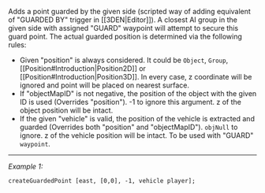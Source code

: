 Adds a point guarded by the given side (scripted way of adding equivalent of "GUARDED BY" trigger in [[3DEN|Editor]]). A closest AI group in the given side with assigned "GUARD" waypoint will attempt to secure this guard point. The actual guarded position is determined via the following rules:
* Given "position" is always considered. It could be `Object`, `Group`, [[Position#Introduction|Position2D]] or [[Position#Introduction|Position3D]]. In every case, z coordinate will be ignored and point will be placed on nearest surface.
* If "objectMapID" is not negative, the position of the object with the given ID is used (Overrides "position"). -1 to ignore this argument. z of the object position will be intact.
* If the given "vehicle" is valid, the position of the vehicle is extracted and guarded (Overrides both "position" and "objectMapID"). `objNull` to ignore. z of the vehicle position will be intact.
To be used with "GUARD" `waypoint`.


---
*Example 1:*
```sqf
createGuardedPoint [east, [0,0], -1, vehicle player];
```